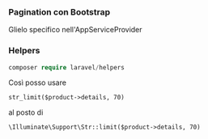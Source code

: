 ### Pagination con Bootstrap
Glielo specifico nell'AppServiceProvider


### Helpers
```php
composer require laravel/helpers
```

Così posso usare

    str_limit($product->details, 70)
al posto di

    \Illuminate\Support\Str::limit($product->details, 70)

